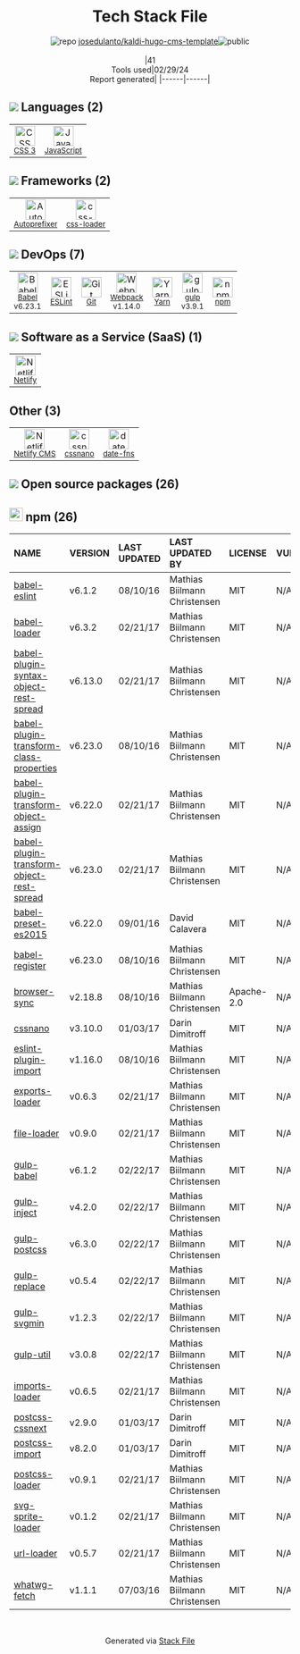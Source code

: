 <!--
&lt;--- Readme.md Snippet without images Start ---&gt;
## Tech Stack
josedulanto/kaldi-hugo-cms-template is built on the following main stack:

- [JavaScript](https://developer.mozilla.org/en-US/docs/Web/JavaScript) – Languages
- [Autoprefixer](https://github.com/postcss/autoprefixer) – CSS Pre-processors / Extensions
- [css-loader](https://github.com/webpack-contrib/css-loader) – CSS Pre-processors / Extensions
- [Babel](http://babeljs.io/) – JavaScript Compilers
- [ESLint](http://eslint.org/) – Code Review
- [Webpack](http://webpack.js.org) – JS Build Tools / JS Task Runners
- [Yarn](https://yarnpkg.com/) – Front End Package Manager
- [gulp](http://gulpjs.com/) – JS Build Tools / JS Task Runners
- [Netlify](https://www.netlify.com/) – Static Web Hosting
- [Netlify CMS](https://www.netlifycms.org/) – Self-Hosted Blogging / CMS
- [date-fns](https://date-fns.org/) – Javascript Utilities & Libraries

Full tech stack [here](/techstack.md)

&lt;--- Readme.md Snippet without images End ---&gt;

&lt;--- Readme.md Snippet with images Start ---&gt;
## Tech Stack
josedulanto/kaldi-hugo-cms-template is built on the following main stack:

- <img width='25' height='25' src='https://img.stackshare.io/service/1209/javascript.jpeg' alt='JavaScript'/> [JavaScript](https://developer.mozilla.org/en-US/docs/Web/JavaScript) – Languages
- <img width='25' height='25' src='https://img.stackshare.io/service/2202/72d087642cfce6fef6f2dabec5bf49e8_400x400.png' alt='Autoprefixer'/> [Autoprefixer](https://github.com/postcss/autoprefixer) – CSS Pre-processors / Extensions
- <img width='25' height='25' src='https://img.stackshare.io/service/8074/default_d2b16fd6997fb2e164de645a34f9b8d5a880d999.png' alt='css-loader'/> [css-loader](https://github.com/webpack-contrib/css-loader) – CSS Pre-processors / Extensions
- <img width='25' height='25' src='https://img.stackshare.io/service/2739/-1wfGjNw.png' alt='Babel'/> [Babel](http://babeljs.io/) – JavaScript Compilers
- <img width='25' height='25' src='https://img.stackshare.io/service/3337/Q4L7Jncy.jpg' alt='ESLint'/> [ESLint](http://eslint.org/) – Code Review
- <img width='25' height='25' src='https://img.stackshare.io/service/1682/IMG_4636.PNG' alt='Webpack'/> [Webpack](http://webpack.js.org) – JS Build Tools / JS Task Runners
- <img width='25' height='25' src='https://img.stackshare.io/service/5848/44mC-kJ3.jpg' alt='Yarn'/> [Yarn](https://yarnpkg.com/) – Front End Package Manager
- <img width='25' height='25' src='https://img.stackshare.io/service/844/iruTC031.png' alt='gulp'/> [gulp](http://gulpjs.com/) – JS Build Tools / JS Task Runners
- <img width='25' height='25' src='https://img.stackshare.io/service/2748/default_5dfbb146cf22182bca88c7d07f2515a5888fc12a.jpg' alt='Netlify'/> [Netlify](https://www.netlify.com/) – Static Web Hosting
- <img width='25' height='25' src='https://img.stackshare.io/service/7613/YIgPht1s_400x400.jpg' alt='Netlify CMS'/> [Netlify CMS](https://www.netlifycms.org/) – Self-Hosted Blogging / CMS
- <img width='25' height='25' src='https://img.stackshare.io/service/10865/default_5551fb8853689f607a2bc0d5a09355d5a3d52bf0.png' alt='date-fns'/> [date-fns](https://date-fns.org/) – Javascript Utilities & Libraries

Full tech stack [here](/techstack.md)

&lt;--- Readme.md Snippet with images End ---&gt;
-->
<div align="center">

# Tech Stack File
![](https://img.stackshare.io/repo.svg "repo") [josedulanto/kaldi-hugo-cms-template](https://github.com/josedulanto/kaldi-hugo-cms-template)![](https://img.stackshare.io/public_badge.svg "public")
<br/><br/>
|41<br/>Tools used|02/29/24 <br/>Report generated|
|------|------|
</div>

## <img src='https://img.stackshare.io/languages.svg'/> Languages (2)
<table><tr>
  <td align='center'>
  <img width='36' height='36' src='https://img.stackshare.io/service/6727/css.png' alt='CSS 3'>
  <br>
  <sub><a href="https://developer.mozilla.org/en-US/docs/Web/CSS/CSS3">CSS 3</a></sub>
  <br>
  <sub></sub>
</td>

<td align='center'>
  <img width='36' height='36' src='https://img.stackshare.io/service/1209/javascript.jpeg' alt='JavaScript'>
  <br>
  <sub><a href="https://developer.mozilla.org/en-US/docs/Web/JavaScript">JavaScript</a></sub>
  <br>
  <sub></sub>
</td>

</tr>
</table>

## <img src='https://img.stackshare.io/frameworks.svg'/> Frameworks (2)
<table><tr>
  <td align='center'>
  <img width='36' height='36' src='https://img.stackshare.io/service/2202/72d087642cfce6fef6f2dabec5bf49e8_400x400.png' alt='Autoprefixer'>
  <br>
  <sub><a href="https://github.com/postcss/autoprefixer">Autoprefixer</a></sub>
  <br>
  <sub></sub>
</td>

<td align='center'>
  <img width='36' height='36' src='https://img.stackshare.io/service/8074/default_d2b16fd6997fb2e164de645a34f9b8d5a880d999.png' alt='css-loader'>
  <br>
  <sub><a href="https://github.com/webpack-contrib/css-loader">css-loader</a></sub>
  <br>
  <sub></sub>
</td>

</tr>
</table>

## <img src='https://img.stackshare.io/devops.svg'/> DevOps (7)
<table><tr>
  <td align='center'>
  <img width='36' height='36' src='https://img.stackshare.io/service/2739/-1wfGjNw.png' alt='Babel'>
  <br>
  <sub><a href="http://babeljs.io/">Babel</a></sub>
  <br>
  <sub>v6.23.1</sub>
</td>

<td align='center'>
  <img width='36' height='36' src='https://img.stackshare.io/service/3337/Q4L7Jncy.jpg' alt='ESLint'>
  <br>
  <sub><a href="http://eslint.org/">ESLint</a></sub>
  <br>
  <sub></sub>
</td>

<td align='center'>
  <img width='36' height='36' src='https://img.stackshare.io/service/1046/git.png' alt='Git'>
  <br>
  <sub><a href="http://git-scm.com/">Git</a></sub>
  <br>
  <sub></sub>
</td>

<td align='center'>
  <img width='36' height='36' src='https://img.stackshare.io/service/1682/IMG_4636.PNG' alt='Webpack'>
  <br>
  <sub><a href="http://webpack.js.org">Webpack</a></sub>
  <br>
  <sub>v1.14.0</sub>
</td>

<td align='center'>
  <img width='36' height='36' src='https://img.stackshare.io/service/5848/44mC-kJ3.jpg' alt='Yarn'>
  <br>
  <sub><a href="https://yarnpkg.com/">Yarn</a></sub>
  <br>
  <sub></sub>
</td>

<td align='center'>
  <img width='36' height='36' src='https://img.stackshare.io/service/844/iruTC031.png' alt='gulp'>
  <br>
  <sub><a href="http://gulpjs.com/">gulp</a></sub>
  <br>
  <sub>v3.9.1</sub>
</td>

<td align='center'>
  <img width='36' height='36' src='https://img.stackshare.io/service/1120/lejvzrnlpb308aftn31u.png' alt='npm'>
  <br>
  <sub><a href="https://www.npmjs.com/">npm</a></sub>
  <br>
  <sub></sub>
</td>

</tr>
</table>

## <img src='https://img.stackshare.io/saas.svg'/> Software as a Service (SaaS) (1)
<table><tr>
  <td align='center'>
  <img width='36' height='36' src='https://img.stackshare.io/service/2748/default_5dfbb146cf22182bca88c7d07f2515a5888fc12a.jpg' alt='Netlify'>
  <br>
  <sub><a href="https://www.netlify.com/">Netlify</a></sub>
  <br>
  <sub></sub>
</td>

</tr>
</table>

## Other (3)
<table><tr>
  <td align='center'>
  <img width='36' height='36' src='https://img.stackshare.io/service/7613/YIgPht1s_400x400.jpg' alt='Netlify CMS'>
  <br>
  <sub><a href="https://www.netlifycms.org/">Netlify CMS</a></sub>
  <br>
  <sub></sub>
</td>

<td align='center'>
  <img width='36' height='36' src='https://img.stackshare.io/service/6612/ehMiE-wz_normal.jpg' alt='cssnano'>
  <br>
  <sub><a href="http://cssnano.co/">cssnano</a></sub>
  <br>
  <sub></sub>
</td>

<td align='center'>
  <img width='36' height='36' src='https://img.stackshare.io/service/10865/default_5551fb8853689f607a2bc0d5a09355d5a3d52bf0.png' alt='date-fns'>
  <br>
  <sub><a href="https://date-fns.org/">date-fns</a></sub>
  <br>
  <sub></sub>
</td>

</tr>
</table>


## <img src='https://img.stackshare.io/group.svg' /> Open source packages (26)</h2>

## <img width='24' height='24' src='https://img.stackshare.io/service/1120/lejvzrnlpb308aftn31u.png'/> npm (26)

|NAME|VERSION|LAST UPDATED|LAST UPDATED BY|LICENSE|VULNERABILITIES|
|:------|:------|:------|:------|:------|:------|
|[babel-eslint](https://www.npmjs.com/babel-eslint)|v6.1.2|08/10/16|Mathias Biilmann Christensen |MIT|N/A|
|[babel-loader](https://www.npmjs.com/babel-loader)|v6.3.2|02/21/17|Mathias Biilmann Christensen |MIT|N/A|
|[babel-plugin-syntax-object-rest-spread](https://www.npmjs.com/babel-plugin-syntax-object-rest-spread)|v6.13.0|02/21/17|Mathias Biilmann Christensen |MIT|N/A|
|[babel-plugin-transform-class-properties](https://www.npmjs.com/babel-plugin-transform-class-properties)|v6.23.0|08/10/16|Mathias Biilmann Christensen |MIT|N/A|
|[babel-plugin-transform-object-assign](https://www.npmjs.com/babel-plugin-transform-object-assign)|v6.22.0|02/21/17|Mathias Biilmann Christensen |MIT|N/A|
|[babel-plugin-transform-object-rest-spread](https://www.npmjs.com/babel-plugin-transform-object-rest-spread)|v6.23.0|02/21/17|Mathias Biilmann Christensen |MIT|N/A|
|[babel-preset-es2015](https://www.npmjs.com/babel-preset-es2015)|v6.22.0|09/01/16|David Calavera |MIT|N/A|
|[babel-register](https://www.npmjs.com/babel-register)|v6.23.0|08/10/16|Mathias Biilmann Christensen |MIT|N/A|
|[browser-sync](https://www.npmjs.com/browser-sync)|v2.18.8|08/10/16|Mathias Biilmann Christensen |Apache-2.0|N/A|
|[cssnano](https://www.npmjs.com/cssnano)|v3.10.0|01/03/17|Darin Dimitroff |MIT|N/A|
|[eslint-plugin-import](https://www.npmjs.com/eslint-plugin-import)|v1.16.0|08/10/16|Mathias Biilmann Christensen |MIT|N/A|
|[exports-loader](https://www.npmjs.com/exports-loader)|v0.6.3|02/21/17|Mathias Biilmann Christensen |MIT|N/A|
|[file-loader](https://www.npmjs.com/file-loader)|v0.9.0|02/21/17|Mathias Biilmann Christensen |MIT|N/A|
|[gulp-babel](https://www.npmjs.com/gulp-babel)|v6.1.2|02/22/17|Mathias Biilmann Christensen |MIT|N/A|
|[gulp-inject](https://www.npmjs.com/gulp-inject)|v4.2.0|02/22/17|Mathias Biilmann Christensen |MIT|N/A|
|[gulp-postcss](https://www.npmjs.com/gulp-postcss)|v6.3.0|02/22/17|Mathias Biilmann Christensen |MIT|N/A|
|[gulp-replace](https://www.npmjs.com/gulp-replace)|v0.5.4|02/22/17|Mathias Biilmann Christensen |MIT|N/A|
|[gulp-svgmin](https://www.npmjs.com/gulp-svgmin)|v1.2.3|02/22/17|Mathias Biilmann Christensen |MIT|N/A|
|[gulp-util](https://www.npmjs.com/gulp-util)|v3.0.8|02/22/17|Mathias Biilmann Christensen |MIT|N/A|
|[imports-loader](https://www.npmjs.com/imports-loader)|v0.6.5|02/21/17|Mathias Biilmann Christensen |MIT|N/A|
|[postcss-cssnext](https://www.npmjs.com/postcss-cssnext)|v2.9.0|01/03/17|Darin Dimitroff |MIT|N/A|
|[postcss-import](https://www.npmjs.com/postcss-import)|v8.2.0|01/03/17|Darin Dimitroff |MIT|N/A|
|[postcss-loader](https://www.npmjs.com/postcss-loader)|v0.9.1|02/21/17|Mathias Biilmann Christensen |MIT|N/A|
|[svg-sprite-loader](https://www.npmjs.com/svg-sprite-loader)|v0.1.2|02/21/17|Mathias Biilmann Christensen |MIT|N/A|
|[url-loader](https://www.npmjs.com/url-loader)|v0.5.7|02/21/17|Mathias Biilmann Christensen |MIT|N/A|
|[whatwg-fetch](https://www.npmjs.com/whatwg-fetch)|v1.1.1|07/03/16|Mathias Biilmann Christensen |MIT|N/A|

<br/>
<div align='center'>

Generated via [Stack File](https://github.com/marketplace/stack-file)
